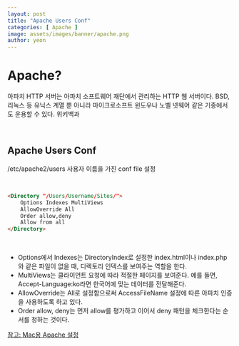 ```yaml
---
layout: post
title: "Apache Users Conf" 
categories: [ Apache ]
image: assets/images/banner/apache.png
author: yeon
---
```


# Apache? 
아파치 HTTP 서버는 아파치 소프트웨어 재단에서 관리하는 HTTP 웹 서버이다. BSD, 리눅스 등 유닉스 계열 뿐 아니라 마이크로소프트 윈도우나 노벨 넷웨어 같은 기종에서도 운용할 수 있다. 위키백과

<br>

## Apache Users Conf
/etc/apache2/users
사용자 이름을 가진 conf file 설정

<br>

```html
<Directory "/Users/Username/Sites/">
    Options Indexes MultiViews
    AllowOverride All
    Order allow,deny
    Allow from all
</Directory>
```

<br>

- Options에서 Indexes는 DirectoryIndex로 설정한 index.html이나 index.php와 같은 파일이 없을 때, 디렉토리 인덱스를 보여주는 역할을 한다.
- MultiViews는 클라이언트 요청에 따라 적절한 페이지를 보여준다. 예를 들면, Accept-Language:ko라면 한국어에 맞는 데이터를 전달해준다.
- AllowOverride는 All로 설정함으로써 AccessFileName 설정에 따른 아파치 인증을 사용하도록 하고 있다.
- Order allow, deny는 먼저 allow를 평가하고 이어서 deny 패턴을 체크한다는 순서를 정하는 것이다.


[참고: Mac용 Apache 설정](http://blog.acronym.co.kr/531)


<br><br><br>